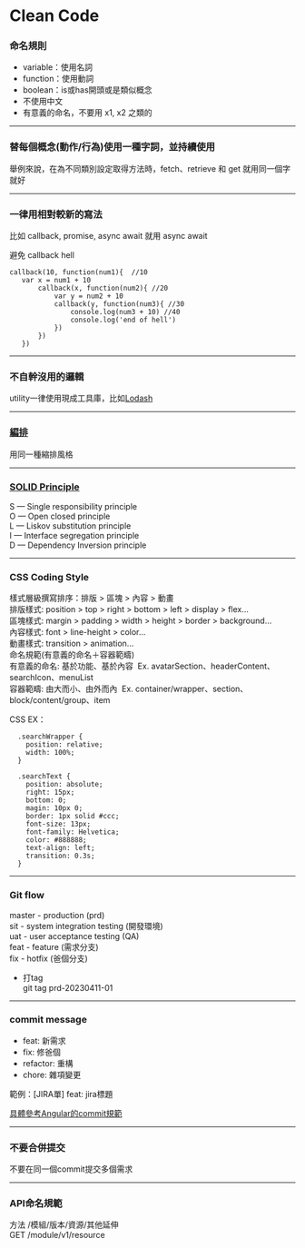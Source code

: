 # Clean Code
   
   
   
### 命名規則
 - variable：使用名詞
 - function：使用動詞
 - boolean：is或has開頭或是類似概念
 - 不使用中文
 - 有意義的命名，不要用 x1, x2 之類的  
***
   
   
### 替每個概念(動作/行為)使用一種字詞，並持續使用
 舉例來說，在為不同類別設定取得方法時，fetch、retrieve 和 get 就用同一個字就好
***
   
   
### 一律用相對較新的寫法
 比如 callback, promise, async await 就用 async await
 
 避免 callback hell
 ```
 callback(10, function(num1){  //10
    var x = num1 + 10
        callback(x, function(num2){ //20
            var y = num2 + 10
            callback(y, function(num3){ //30 
                console.log(num3 + 10) //40 
                console.log('end of hell')
            })
        })
    })
  ```
*** 
   
   
### 不自幹沒用的邏輯
 utility一律使用現成工具庫，比如[Lodash](https://www.lodashjs.com/)
*** 
  
    
### [編排](https://github.com/javascript-tutorial/zh-hant.javascript.info/blob/master/1-js/03-code-quality/02-coding-style/article.md)
  用同一種縮排風格
***  
   
   
### [SOLID Principle](https://ithelp.ithome.com.tw/articles/10252738)
   S — Single responsibility principle    
   O — Open closed principle   
   L — Liskov substitution principle   
   I — Interface segregation principle   
   D — Dependency Inversion principle   
***   
   
   
### CSS Coding Style
  樣式層級撰寫排序：排版 > 區塊 > 內容 > 動畫  
  排版樣式: position > top > right > bottom > left > display > flex…  
  區塊樣式: margin > padding > width > height > border > background…  
  內容樣式: font > line-height > color…  
  動畫樣式: transition > animation…  
  命名規範(有意義的命名＋容器範疇)  
  有意義的命名: 基於功能、基於內容   Ex. avatarSection、headerContent、searchIcon、menuList  
  容器範疇: 由大而小、由外而內   Ex. container/wrapper、section、block/content/group、item  

  CSS EX：
  ```
    .searchWrapper {
      position: relative;
      width: 100%;
    }
    
    .searchText {
      position: absolute;
      right: 15px;
      bottom: 0;
      magin: 10px 0;
      border: 1px solid #ccc;
      font-size: 13px;
      font-family: Helvetica;
      color: #888888;
      text-align: left;
      transition: 0.3s; 
    }
  ```
***
   
   
### Git flow
  master - production (prd)   
  sit - system integration testing (開發環境)   
  uat - user acceptance testing (QA)   
  feat - feature (需求分支)  
  fix - hotfix (爸個分支)    
      
  * 打tag    
    git tag prd-20230411-01     
***  
    
    
### commit message
  - feat: 新需求
  - fix: 修爸個
  - refactor: 重構
  - chore: 雜項變更
  
  範例：[JIRA單] feat: jira標題
  
  [具體參考Angular的commit規範](https://zj-git-guide.readthedocs.io/zh_CN/latest/message/Angular%E6%8F%90%E4%BA%A4%E4%BF%A1%E6%81%AF%E8%A7%84%E8%8C%83)
***  
  
   
### 不要合併提交
  不要在同一個commit提交多個需求
***  
   
   
### API命名規範
  方法 /模組/版本/資源/其他延伸    
  GET /module/v1/resource
